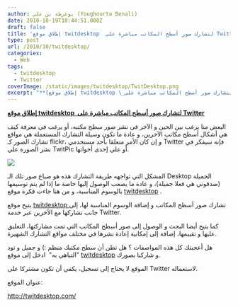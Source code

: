 ```yaml
---
author: يوغرطة بن علي (Youghourta Benali)
date: 2010-10-19T18:44:51.000Z
draft: false
title: 'إطلاق موقع twitdesktop  لتشارك صور أسطح المكاتب مباشرة على Twitter '
type: post
url: /2010/10/twitdesktop/
categories:
  - Web
tags:
  - twitdesktop
  - Twitter
coverImage: /static/images/twitdesktop/TwitDesktop.png
excerpt: "**[إطلاق موقع twitdesktop \_لتشارك صور أسطح المكاتب مباشرة على Twitter](https://www.it-scoop.com/2010/10/twitdesktop)**\n\nالبعض منا يرغب بين الحين و الآخر في نشر صور سطح مكتبه، أو يرغب في معرفة كيف هي أشكال أسطح مكاتب الآخرين، و عادة ما تكون وسيلة التشارك المستعملة هي مواقع"
---
```

**[إطلاق موقع twitdesktop  لتشارك صور أسطح المكاتب مباشرة على Twitter](https://www.it-scoop.com/2010/10/twitdesktop)**

البعض منا يرغب بين الحين و الآخر في نشر صور سطح مكتبه، أو يرغب في معرفة كيف هي أشكال أسطح مكاتب الآخرين، و عادة ما تكون وسيلة التشارك المستعملة هي مواقع تشارك الصور كـ flickr، و إن كان الأمر متعلقا بأحد مستخدمي Twitter فإنه سيفكر في نشر الصورة على TwitPic أو على إحدى أخواتها.

![](/static/images/twitdesktop/TwitDesktop.png)

المشكل التي تواجهه طريقة التشارك هذه هو ضياع صور تلك الـ Desktop الجميلة (صدقوني هي فعلا جميلة)، و عادة ما يصعب الوصول إليها خاصة ما إذا لم يتم توسيمها بالوسوم المناسبة، و من هنا جاءت فكرة موقع [twitdesktop](http://twitdesktop.com/) .

يتيح موقع [twitdesktop ](http://twitdesktop.com/)تشارك صور أسطح المكاتب و إضافة الوسوم المناسبة لها، إلى جانب تشاركها مع الآخرين عبر خدمة Twitter.

كما يتيح أيضا البحث و الوصول إلى صور أسطح المكاتب التي تمت مشاركتها، التعليق عليها و تقييمها، إضافة إلى إمكانية إعادة نشرها في مختلف مواقع التشارك الشهيرة.

هل أعجبتك كل هذه المواصفات ؟ هل تظن أن سطح مكتبك منظم :) و جميل و تود "التباهي به"  ادخل إلى موقع [twitdesktop](http://twitdesktop.com/) و شاركنا بصورك.

الموقع لا يحتاج إلى تسجيل، يكفي أن تكون مشتركا على Twitter لاستعماله.

عنوان الموقع:

<http://twitdesktop.com/>
